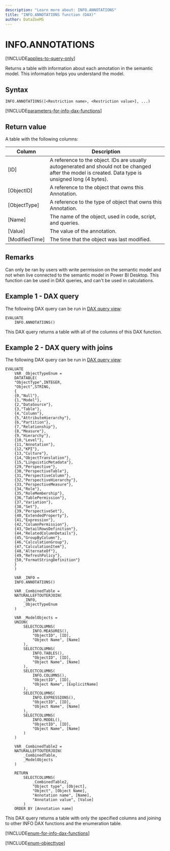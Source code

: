 ```yaml
---
description: "Learn more about: INFO.ANNOTATIONS"
title: "INFO.ANNOTATIONS function (DAX)"
author: DataZoeMS
---
```

# INFO.ANNOTATIONS

[!INCLUDE[applies-to-query-only](includes/applies-to-query-only.md)]

Returns a table with information about each annotation in the semantic model. This information helps you understand the model.

## Syntax

```dax
INFO.ANNOTATIONS([<Restriction name>, <Restriction value>], ...)
```

[!INCLUDE[parameters-for-info-dax-functions](includes/parameters-for-info-dax-functions.md)]

## Return value

A table with the following columns:

| Column | Description |
|---|---|
| [ID] | A reference to the object. IDs are usually autogenerated and should not be changed after the model is created. Data type is unsigned long (4 bytes). |
| [ObjectID] | A reference to the object that owns this Annotation. |
| [ObjectType] | A reference to the type of object that owns this Annotation. |
| [Name] | The name of the object, used in code, script, and queries. |
| [Value] | The value of the annotation. |
| [ModifiedTime] | The time that the object was last modified. |

## Remarks

Can only be ran by users with write permission on the semantic model and not when live connected to the semantic model in Power BI Desktop. This function can be used in DAX queries, and can't be used in calculations.

## Example 1 - DAX query

The following DAX query can be run in [DAX query view](/power-bi/transform-model/dax-query-view):

```dax
EVALUATE
	INFO.ANNOTATIONS()
```

This DAX query returns a table with all of the columns of this DAX function.

## Example 2 - DAX query with joins

The following DAX query can be run in [DAX query view](/power-bi/transform-model/dax-query-view): 

```dax
EVALUATE
	VAR _ObjectTypeEnum =
	DATATABLE(
	"ObjectType",INTEGER,
	"Object",STRING,
	{
	{0,"Null"},
	{1,"Model"},
	{2,"DataSource"},
	{3,"Table"},
	{4,"Column"},
	{5,"AttributeHierarchy"},
	{6,"Partition"},
	{7,"Relationship"},
	{8,"Measure"},
	{9,"Hierarchy"},
	{10,"Level"},
	{11,"Annotation"},
	{12,"KPI"},
	{13,"Culture"},
	{14,"ObjectTranslation"},
	{15,"LinguisticMetadata"},
	{29,"Perspective"},
	{30,"PerspectiveTable"},
	{31,"PerspectiveColumn"},
	{32,"PerspectiveHierarchy"},
	{33,"PerspectiveMeasure"},
	{34,"Role"},
	{35,"RoleMembership"},
	{36,"TablePermission"},
	{37,"Variation"},
	{38,"Set"},
	{39,"PerspectiveSet"},
	{40,"ExtendedProperty"},
	{41,"Expression"},
	{42,"ColumnPermission"},
	{43,"DetailRowsDefinition"},
	{44,"RelatedColumnDetails"},
	{45,"GroupByColumn"},
	{46,"CalculationGroup"},
	{47,"CalculationItem"},
	{48,"AlternateOf"},
	{49,"RefreshPolicy"},
	{50,"FormatStringDefinition"}
	}
	)

	VAR _INFO =
	INFO.ANNOTATIONS()

	VAR _CombinedTable =
	NATURALLEFTOUTERJOIN(
		_INFO,
		_ObjectTypeEnum
	)

	VAR _ModelObjects =
	UNION(
		SELECTCOLUMNS(
			INFO.MEASURES(),
			"ObjectID", [ID],
			"Object Name", [Name]
		),
		SELECTCOLUMNS(
			INFO.TABLES(),
			"ObjectID", [ID],
			"Object Name", [Name]
		),
		SELECTCOLUMNS(
			INFO.COLUMNS(),
			"ObjectID", [ID],
			"Object Name", [ExplicitName]
		),
		SELECTCOLUMNS(
			INFO.EXPRESSIONS(),
			"ObjectID", [ID],
			"Object Name", [Name]
		),
		SELECTCOLUMNS(
			INFO.MODEL(),
			"ObjectID", [ID],
			"Object Name", [Name]
		)
	)

	VAR _CombinedTable2 =
	NATURALLEFTOUTERJOIN(
		_CombinedTable,
		_ModelObjects
	)

	RETURN
		SELECTCOLUMNS(
			_CombinedTable2,
			"Object type", [Object],
			"Object", [Object Name],
			"Annotation name", [Name],
			"Annotation value", [Value]
		)
	ORDER BY [Annotation name]
```

This DAX query returns a table with only the specified columns and joining to other INFO DAX functions and the enumeration table.

[!INCLUDE[enum-for-info-dax-functions](includes/enum-title-for-info-dax-functions.md)]

[!INCLUDE[enum-objecttype](includes/enum-objecttype.md)]
